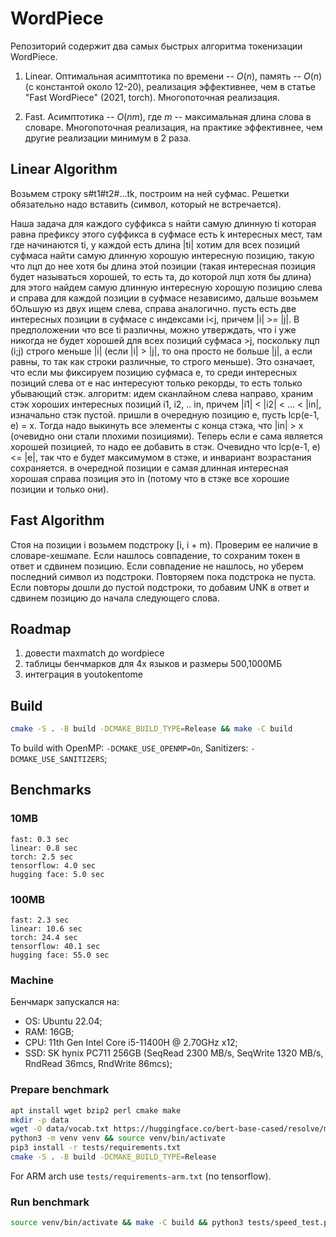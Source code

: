 # WordPiece

Репозиторий содержит два самых быстрых алгоритма токенизации WordPiece.

1) Linear. Оптимальная асимптотика по времени -- $O(n)$, память -- $O(n)$ (с константой около 12-20), реализация эффективнее, чем в статье "Fast WordPiece" (2021, torch). Многопоточная реализация.

2) Fast. Асимптотика -- $O(nm)$, где $m$ -- максимальная длина слова в словаре. Многопоточная реализация, на практике эффективнее, чем другие реализации минимум в 2 раза.

## Linear Algorithm

Возьмем строку s#t1#t2#...tk, построим на ней суфмас. Решетки обязательно надо вставить (символ, который не встречается).

Наша задача для каждого суффикса s найти самую длинную ti которая равна префиксу этого суффикса
в суфмасе есть k интересных мест, там где начинаются ti, у каждой есть длина |ti|
хотим для всех позиций суфмаса найти самую длинную хорошую интересную позицию, такую что лцп до нее хотя бы длина этой позиции (такая интересная позиция будет называться хорошей, то есть та, до которой лцп хотя бы длина)
для этого найдем самую длинную интересную хорошую позицию слева и справа для каждой позиции в суфмасе независимо, дальше возьмем бОльшую из двух
ищем слева, справа аналогично. пусть есть две интересных позиции в суфмасе с индексами i<j, причем |i| >= |j|. В предположении что все ti различны, можно утверждать, что i уже никогда не будет хорошей для всех позиций суфмаса >j, поскольку лцп (i;j) строго меньше |i| (если |i| > |j|, то она просто не больше |j|, а если равны, то так как строки различные, то строго меньше). Это означает, что если мы фиксируем позицию суфмаса e, то среди интересных позиций слева от e нас интересуют только рекорды, то есть только убывающий стэк.
алгоритм: идем сканлайном слева направо, храним стэк хороших интересных позиций i1, i2, .. in, причем |i1| < |i2| < ... < |in|, изначально стэк пустой. пришли в очередную позицию e, пусть lcp(e-1, e) = x. Тогда надо выкинуть все элементы с конца стэка, что |in| > x (очевидно они стали плохими позициями). Теперь если e сама является хорошей позицией, то надо ее добавить в стэк. Очевидно что lcp(e-1, e) <= |e|, так что e будет максимумом в стэке, и инвариант возрастания сохраняется. в очередной позиции e самая длинная интересная хорошая справа позиция это in (потому что в стэке все хорошие позиции и только они).

## Fast Algorithm

Стоя на позиции i возьмем подстроку [i, i + m). Проверим ее наличие в словаре-хешмапе. Если нашлось совпадение, то сохраним токен в ответ и сдвинем позицию. Если совпадение не нашлось, но уберем последний символ из подстроки. Повторяем пока подстрока не пуста. Если повторы дошли до пустой подстроки, то добавим UNK в ответ и сдвинем позицию до начала следующего слова.

## Roadmap

1. довести maxmatch до wordpiece
2. таблицы бенчмарков для 4х языков и размеры 500,1000МБ
3. интеграция в youtokentome

## Build

```bash
cmake -S . -B build -DCMAKE_BUILD_TYPE=Release && make -C build
```

To build with OpenMP: `-DCMAKE_USE_OPENMP=On`, Sanitizers: `-DCMAKE_USE_SANITIZERS`;

## Benchmarks

### 10MB

```
fast: 0.3 sec
linear: 0.8 sec
torch: 2.5 sec
tensorflow: 4.0 sec
hugging face: 5.0 sec
```

### 100MB

```
fast: 2.3 sec
linear: 10.6 sec
torch: 24.4 sec
tensorflow: 40.1 sec
hugging face: 55.0 sec
```

### Machine

Бенчмарк запускался на:
- OS: Ubuntu 22.04;
- RAM: 16GB;
- CPU: 11th Gen Intel Core i5-11400H @ 2.70GHz x12;
- SSD: SK hynix PC711 256GB (SeqRead 2300 MB/s, SeqWrite 1320 MB/s, RndRead 36mcs, RndWrite 86mcs);

### Prepare benchmark

```bash
apt install wget bzip2 perl cmake make
mkdir -p data
wget -O data/vocab.txt https://huggingface.co/bert-base-cased/resolve/main/vocab.txt
python3 -m venv venv && source venv/bin/activate
pip3 install -r tests/requirements.txt
cmake -S . -B build -DCMAKE_BUILD_TYPE=Release
```

For ARM arch use `tests/requirements-arm.txt` (no tensorflow).

### Run benchmark

```bash
source venv/bin/activate && make -C build && python3 tests/speed_test.py --langs en zh --vocab data/vocab.txt --corpus_size 100 --n_threads 8
```
